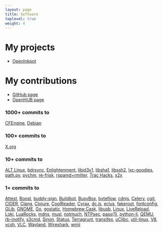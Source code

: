 ```yaml
---
layout: page
title: Software
toplevel: true
weight: 4
---
```


# My projects

* [OpenInkpot](https://openinkpot.org/)

# My contributions

* [GitHub page](https://github.com/dottedmag/)
* [OpenHUB page](https://www.openhub.net/accounts/dottedmag/positions)

### 1000+ commits to

[CFEngine](https://github.com/),
[Debian](https://qa.debian.org/developer.php?login=Mikhail+Gusarov)

### 100+ commits to

[X.org](https://www.x.org/wiki/)

### 10+ commits to

[ALT Linux](http://www.altlinux.com/),
[bdrsync](https://github.com/dottedmag/bdrsync),
[Enlightenment](https://www.enlightenment.org/),
[libid3v1](https://github.com/dottedmag/libid3v1),
[libsha1](https://github.com/dottedmag/libsha1),
[libssh2](https://www.libssh2.org/),
[lxc-goodies](https://github.com/mborromeo/lxc-goodies),
[path.py](https://pypi.python.org/pypi/path.py),
[pychm](https://github.com/dottedmag/pychm),
[re-frisk](https://github.com/flexsurfer/re-frisk),
[rspamd+rmilter](https://rspamd.com/),
[Trac&nbsp;Hacks](https://trac-hacks.org/),
[x2x](https://github.com/dottedmag/x2x)

### 1+ commits to

[Attest](https://pythonhosted.org/Attest/),
[Boost](https://www.boost.org/),
[buddy-sign](https://github.com/funcool/buddy-sign),
[Buildbot](https://buildbot.net/),
[BusyBox](https://busybox.net/),
[byteflow](https://bitbucket.org/piranha/byteflow/wiki/Home),
[cdnjs](https://cdnjs.com/),
[Celery](http://www.celeryproject.org/),
[cgit](https://git.zx2c4.com/cgit/),
[CIDER](https://github.com/clojure-emacs/cider),
[Clang](https://clang.llvm.org),
[Clojure](https://clojure.org/),
[CoolReader](https://sourceforge.net/projects/crengine/),
[Cyrax](https://github.com/piranha/cyrax),
[dc.js](https://dc-js.github.io/dc.js/),
[eclus](https://github.com/goerlang/eclus),
[fakeroot](https://wiki.debian.org/FakeRoot),
[fontconfig](https://www.freedesktop.org/wiki/Software/fontconfig/),
[GLib](https://developer.gnome.org/glib/),
[GNOME](https://www.gnome.org/),
[Go](https://golang.org),
[gostatic](https://github.com/piranha/gostatic),
[Homebrew&nbsp;Cask](https://caskroom.github.io/),
[libusb](http://libusb.info/),
[Linux](https://www.kernel.org/),
[LiveReload](http://livereload.com/),
[Loki](https://grafana.com/oss/loki/),
[LuaRocks](https://luarocks.org/),
[mdns](https://github.com/asim/mdns/),
[musl](https://www.musl-libc.org/),
[notmuch](https://notmuchmail.org/),
[NTPsec](https://www.ntpsec.org/),
[pass(1)](https://www.passwordstore.org/),
[python-lj](https://github.com/daniilr/python-lj),
[QEMU](https://www.qemu.org/),
[rb-inotify](https://github.com/nex3/rb-inotify),
[s3cmd](http://s3tools.org/s3cmd),
[Sinon](http://sinonjs.org/),
[Status](https://status.im),
[Terragrunt](https://github.com/gruntwork-io/terragrunt),
[transifex](https://www.transifex.com/),
[uClibc](https://uclibc.org/),
[util-linux](https://git.kernel.org/cgit/utils/util-linux/util-linux.git),
[V8](https://developers.google.com/v8/),
[vcsh](https://github.com/RichiH/vcsh),
[VLC](https://www.videolan.org/vlc/index.html),
[Wayland](https://wayland.freedesktop.org),
[Wireshark](https://gitlab.com/wireshark/wireshark),
[wmii](https://code.google.com/archive/p/wmii/)
